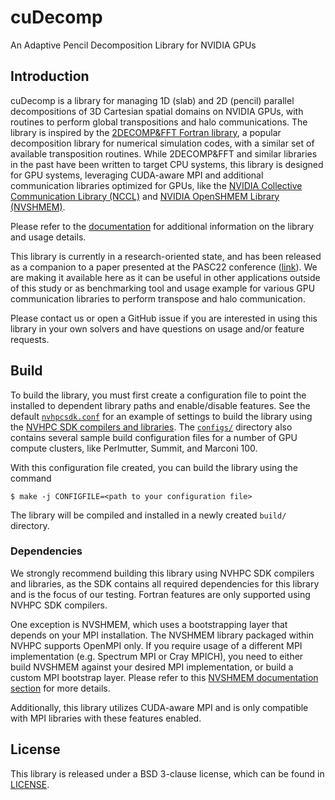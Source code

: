 # cuDecomp

An Adaptive Pencil Decomposition Library for NVIDIA GPUs

## Introduction

cuDecomp is a library for managing 1D (slab) and 2D (pencil) parallel decompositions of 3D Cartesian spatial domains on NVIDIA GPUs, with routines to perform global transpositions and halo communications. The library is inspired by the [2DECOMP&FFT Fortran library](https://github.com/xcompact3d/2decomp_fft), a popular decomposition library for numerical simulation codes, with a similar set of available transposition routines. While 2DECOMP&FFT and similar libraries in the past have been written to target CPU systems, this library is designed for GPU systems, leveraging CUDA-aware MPI and additional communication libraries optimized for GPUs, like the [NVIDIA Collective Communication Library (NCCL)](https://github.com/NVIDIA/nccl) and [NVIDIA OpenSHMEM Library (NVSHMEM)](https://developer.nvidia.com/nvshmem).

Please refer to the [documentation](https://nvidia.github.io/cuDecomp/) for additional information on the library and usage details.

This library is currently in a research-oriented state, and has been released as a companion to a paper presented at the PASC22 conference ([link](https://pasc22.pasc-conference.org/program/schedule/presentation/?id=pap120&sess=sess176)). We are making it available here as it can be useful in other applications outside of this study or as benchmarking tool and usage example for various GPU communication libraries to perform transpose and halo communication.

Please contact us or open a GitHub issue if you are interested in using this library in your own solvers and have questions on usage and/or feature requests.

## Build

To build the library, you must first create a configuration file to point the installed to dependent library paths and enable/disable features.
 See the default [`nvhpcsdk.conf`](configs/nvhpcsdk.conf) for an example of settings to build the library using the [NVHPC SDK compilers and libraries](https://developer.nvidia.com/hpc-sdk).
The [`configs/`](configs) directory also contains several sample build configuration files for a number of GPU compute clusters, like Perlmutter, Summit, and Marconi 100.

With this configuration file created, you can build the library using the command

```shell
$ make -j CONFIGFILE=<path to your configuration file>
```

The library will be compiled and installed in a newly created `build/` directory.

### Dependencies
We strongly recommend building this library using NVHPC SDK compilers and libraries, as the SDK contains all required dependencies for this library and is the focus of our testing. Fortran features are only supported using NVHPC SDK compilers.

One exception is NVSHMEM, which uses a bootstrapping layer that depends on your MPI installation. The NVSHMEM library packaged within NVHPC
supports OpenMPI only. If you require usage of a different MPI implementation (e.g. Spectrum MPI or Cray MPICH), you need to either build
NVSHMEM against your desired MPI implementation, or build a custom MPI bootstrap layer. Please refer to this [NVSHMEM documentation section](https://docs.nvidia.com/hpc-sdk/nvshmem/install-guide/index.html#use-nvshmem-mpi) for more details.

Additionally, this library utilizes CUDA-aware MPI and is only compatible with MPI libraries with these features enabled.

## License
This library is released under a BSD 3-clause license, which can be found in [LICENSE](license).

